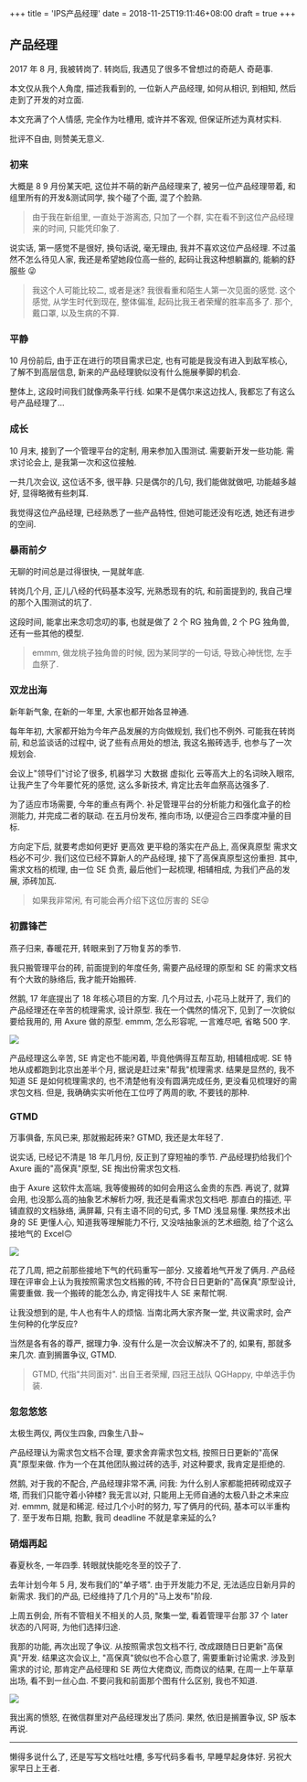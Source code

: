 +++
title = 'IPS产品经理'
date = 2018-11-25T19:11:46+08:00
draft = true
+++

## 产品经理

2017 年 8 月, 我被转岗了. 转岗后, 我遇见了很多不曾想过的奇葩人 奇葩事.

本文仅从我个人角度, 描述我看到的, 一位新人产品经理, 如何从相识, 到相知, 然后走到了开发的对立面.

本文充满了个人情感, 完全作为吐槽用, 或许并不客观, 但保证所述为真材实料.

批评不自由, 则赞美无意义.

### 初来

大概是 8 9 月份某天吧, 这位并不萌的新产品经理来了, 被另一位产品经理带着, 和组里所有的开发&测试同学, 挨个碰了个面, 混了个脸熟.

> 由于我在新组里, 一直处于游离态, 只加了一个群, 实在看不到这位产品经理来的时间, 只能凭印象了.

说实话, 第一感觉不是很好, 换句话说, 毫无理由, 我并不喜欢这位产品经理. 不过虽然不怎么待见人家, 我还是希望她段位高一些的, 起码让我这种想躺赢的, 能躺的舒服些 😜

> 我这个人可能比较二, 或者是迷? 我很看重和陌生人第一次见面的感觉. 这个感觉, 从学生时代到现在, 整体偏准, 起码比我王者荣耀的胜率高多了. 那个, 戴口罩, 以及生病的不算.

### 平静

10 月份前后, 由于正在进行的项目需求已定, 也有可能是我没有进入到敌军核心, 了解不到高层信息, 新来的产品经理貌似没有什么施展拳脚的机会.

整体上, 这段时间我们就像两条平行线. 如果不是偶尔来这边找人, 我都忘了有这么号产品经理了...

### 成长

10 月末, 接到了一个管理平台的定制, 用来参加入围测试. 需要新开发一些功能. 需求讨论会上, 是我第一次和这位接触.

一共几次会议, 这位话不多, 很平静. 只是偶尔的几句, 我们能做就做吧, 功能越多越好, 显得略微有些刺耳.

我觉得这位产品经理, 已经熟悉了一些产品特性, 但她可能还没有吃透, 她还有进步的空间.

### 暴雨前夕

无聊的时间总是过得很快, 一晃就年底.

转岗几个月, 正儿八经的代码基本没写, 光熟悉现有的坑, 和前面提到的, 我自己埋的那个入围测试的坑了.

这段时间, 能拿出来念叨念叨的事, 也就是做了 2 个 RG 独角兽, 2 个 PG 独角兽, 还有一些其他的模型.

> emmm, 做龙桃子独角兽的时候, 因为某同学的一句话, 导致心神恍惚, 左手血祭了.

### 双龙出海

新年新气象, 在新的一年里, 大家也都开始各显神通.

每年年初, 大家都开始为今年产品发展的方向做规划, 我们也不例外. 可能我在转岗前, 和总监谈话的过程中, 说了些有点用处的想法, 我这名搬砖选手, 也参与了一次规划会.

会议上"领导们"讨论了很多, 机器学习 大数据 虚拟化 云等高大上的名词映入眼帘, 让我产生了今年要忙死的感觉, 这么多新技术, 肯定比去年血祭高达强多了.

为了适应市场需要, 今年的重点有两个. 补足管理平台的分析能力和强化盒子的检测能力, 并完成二者的联动. 在五月份发布, 推向市场, 以便迎合三四季度冲量的目标.

方向定下后, 就要考虑如何更好 更高效 更平稳的落实在产品上, 高保真原型 需求文档必不可少. 我们这位已经不算新人的产品经理, 接下了高保真原型这份重担. 其中, 需求文档的梳理, 由一位 SE 负责, 最后他们一起梳理, 相辅相成, 为我们产品的发展, 添砖加瓦.

> 如果我非常闲, 有可能会再介绍下这位厉害的 SE😜

### 初露锋芒

燕子归来, 春暖花开, 转眼来到了万物复苏的季节.

我只搬管理平台的砖, 前面提到的年度任务, 需要产品经理的原型和 SE 的需求文档有个大致的脉络后, 我才能开始搬砖.

然鹅, 17 年底提出了 18 年核心项目的方案. 几个月过去, 小花马上就开了, 我们的产品经理还在辛苦的梳理需求, 设计原型. 我在一个偶然的情况下, 见到了一次貌似要给我用的, 用 Axure 做的原型. emmm, 怎么形容呢, 一言难尽吧, 省略 500 字.

![](../image/高保真.png)

产品经理这么辛苦, SE 肯定也不能闲着, 毕竟他俩得互帮互助, 相辅相成呢. SE 特地从成都跑到北京出差半个月, 据说是赶过来"帮我"梳理需求. 结果是显然的, 我不知道 SE 是如何梳理需求的, 也不清楚他有没有圆满完成任务, 更没看见梳理好的需求包文档. 但是, 我确确实实听他在工位哼了两周的歌, 不要钱的那种.

### GTMD

万事俱备, 东风已来, 那就搬起砖来? GTMD, 我还是太年轻了.

说实话, 已经记不清是 18 年几月份, 反正到了穿短袖的季节. 产品经理扔给我们个 Axure 画的"高保真"原型, SE 掏出份需求包文档.

由于 Axure 这软件太高端, 我等傻搬砖的如何会用这么金贵的东西. 再说了, 就算会用, 也没那么高的抽象艺术解析力呀, 我还是看需求包文档吧. 那直白的描述, 平铺直叙的文档脉络, 满屏幕, 只有主语不同的句式, 多 TMD 浅显易懂. 果然技术出身的 SE 更懂人心, 知道我等理解能力不行, 又没啥抽象派的艺术细胞, 给了个这么接地气的 Excel🙃

![](../image/需求.png)

花了几周, 把之前那些接地下气的代码重写一部分. 又接着地气开发了俩月. 产品经理在评审会上认为我按照需求包文档搬的砖, 不符合日日更新的"高保真"原型设计, 需要重做. 我一个搬砖的能怎么办, 肯定得找牛人 SE 来帮忙啊.

让我没想到的是, 牛人也有牛人的烦恼. 当南北两大家齐聚一堂, 共议需求时, 会产生何种的化学反应?

当然是各有各的尊严, 据理力争. 没有什么是一次会议解决不了的, 如果有, 那就多来几次. 直到搁置争议, GTMD.

> GTMD, 代指"共同面对". 出自王者荣耀, 四冠王战队 QGHappy, 中单选手伪装.

### 忽忽悠悠

太极生两仪, 两仪生四象, 四象生八卦~

产品经理认为需求包文档不合理, 要求舍弃需求包文档, 按照日日更新的"高保真"原型来做. 作为一个在其他团队搬过砖的选手, 对这种要求, 我肯定是拒绝的.

然鹅, 对于我的不配合, 产品经理非常不满, 问我: 为什么别人家都能把砖砌成双子塔, 而我们只能守着小钟楼? 我无言以对, 只能用上无师自通的太极八卦之术来应对. emmm, 就是和稀泥. 经过几个小时的努力, 写了俩月的代码, 基本可以半重构了. 至于发布日期, 抱歉, 我司 deadline 不就是拿来延的么?

### 硝烟再起

春夏秋冬, 一年四季. 转眼就快能吃冬至的饺子了.

去年计划今年 5 月, 发布我们的"单子塔". 由于开发能力不足, 无法适应日新月异的新需求. 我们的产品, 已经维持了几个月的"马上发布"阶段.

上周五例会, 所有不管相关不相关的人员, 聚集一堂, 看着管理平台那 37 个 later 状态的八阿哥, 为他们选择归途.

我那的功能, 再次出现了争议. 从按照需求包文档不行, 改成跟随日日更新"高保真"开发. 结果这次会议上, "高保真"貌似也不合心意了, 需要重新讨论需求. 涉及到需求的讨论, 那肯定产品经理和 SE 两位大佬商议, 而商议的结果, 在周一上午草草出场, 看不到一丝心血. 不要问我和前面那个图有什么区别, 我也不知道.

![](../image/商议结果.png)

我出离的愤怒, 在微信群里对产品经理发出了质问. 果然, 依旧是搁置争议, SP 版本再说.

---

懒得多说什么了, 还是写写文档吐吐槽, 多写代码多看书, 早睡早起身体好. 另祝大家早日上王者.
